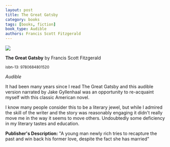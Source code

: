 ```yaml
---
layout: post
title: The Great Gatsby
category: books
tags: [books, fiction]
book_type: Audible
authors: Francis Scott Fitzgerald
---
```


<img src="http://books.google.com/books/content?id=eaLjDeMV_WsC&printsec=frontcover&img=1&zoom=1&source=gbs_api"/>

**The Great Gatsby** by Francis Scott Fitzgerald

<sup>isbn-13: 9780684801520</sup>

*Audible*

It had been many years since I read The Great Gatsby and this audible version
narrated by Jake Gyllenhaal was an opportunity to re-acquaint myself with this
classic American novel.

I know many people consider this to be a literary jewel, but while I admired
the skill of the writer and the story was reasonably engaging it didn't really
move me in the way it seems to move others. Undoubtedly some deficiency in my
literary tastes and education.

**Publisher's Description:**
"A young man newly rich tries to recapture the past and win back his former
love, despite the fact she has married"
